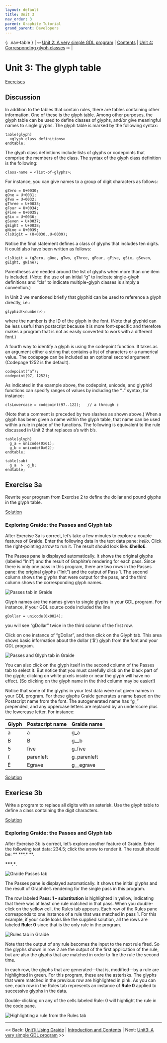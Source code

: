 ```yaml
---
layout: default
title: Unit 3
nav_order: 3
parent: Graphite Tutorial
grand_parent: Developers
---
```


{: .nav-table }
| &#x21E6; [Unit 2: A very simple GDL program](graide_tutorial2) | [Contents](../graide_tutorial) | [Unit 4: Corresponding glyph classes](graide_tutorial4) &#x21E8; |

# Unit 3: The glyph table

[Exercises](graide_tutorial3#exercise-3a)

## Discussion

In addition to the tables that contain rules, there are tables containing other information. One of these is the glyph table. Among other purposes, the glyph table can be used to define classes of glyphs, and/or give meaningful names to single glyphs. The glyph table is marked by the following syntax:

```
table(glyph)
  <glyph class definitions>
endtable;
```

The glyph class definitions include lists of glyphs or codepoints that comprise the members of the class. The syntax of the glyph class definition is the following:

```
class-name = <list-of-glyphs>;
```

For instance, you can give names to a group of digit characters as follows:

```
gZero = U+0030;
gOne = U+0031;
gTwo = U+0032;
gThree = U+0033;
gFour = U+0034;
gFive = U+0035;
gSix = U+0036;
gSeven = U+0037;
gEight = U+0038;
gNine = U+0039;
clsDigit = (U+0030..U+0039);
```

Notice the final statement defines a class of glyphs that includes ten digits. It could also have been written as follows:

```
clsDigit = (gZero, gOne, gTwo, gThree, gFour, gFive, gSix, gSeven, gEight, gNine);
```

Parentheses are needed around the list of glyphs when more than one item is included. (Note: the use of an initial “g” to indicate single-glyph definitions and “cls” to indicate multiple-glyph classes is simply a convention.)

In Unit 2 we mentioned briefly that glyphid can be used to reference a glyph directly, i.e.:

```
glyphid(<number>);
```

where the number is the ID of the glyph in the font. (Note that glyphid can be less useful than postscript because it is more font-specific and therefore makes a program that is not as easily converted to work with a different font.)

A fourth way to identify a glyph is using the codepoint function. It takes as an argument either a string that contains a list of characters or a numerical value. The codepage can be included as an optional second argument (Codepage 1252 is the default).

```
codepoint(“a”);
codepoint(97, 1252);
```

As indicated in the example above, the codepoint, unicode, and glyphid functions can specify ranges of values by including the “..” syntax, for instance:

```
clsLowercase = codepoint(97..122);   // a through z
```

(Note that a comment is preceded by two slashes as shown above.) When a glyph has been given a name within the glyph table, that name can be used within a rule in place of the functions. The following is equivalent to the rule discussed in Unit 2 that replaces a’s with b’s.

```
table(glyph)
  g_a = unicode(0x61);
  g_b = unicode(0x62);
endtable;

table(sub)
  g_a  >  g_b;
endtable;
```

## Exercise 3a

Rewrite your program from Exercise 2 to define the dollar and pound glyphs in the glyph table.

[Solution](graphite_tut_solutions#exercise-3a)

### Exploring Graide: the Passes and Glyph tab

After Exercise 3a is correct, let’s take a few minutes to explore a couple features of Graide. Enter the following data in the text data pane: $hello$. Click the right-pointing arrow to run it. The result should look like: **£hello£**.

The Passes pane is displayed automatically. It shows the original glyphs (labeled “Init”) and the result of Graphite’s rendering for each pass. Since there is only one pass in this program, there are two rows in the Passes pane: the original glyphs (“Init”) and the output of Pass 1. The second column shows the glyphs that were output for the pass, and the third column shows the corresponding glyph names.

![Passes tab in Graide](../assets/images/graide3_1_passesTestsTabs.png)

Glyph names are the names given to single glyphs in your GDL program. For instance, if your GDL source code included the line

```
gDollar = unicode(0x0024);
```

you will see “gDollar” twice in the third column of the first row.

Click on one instance of “gDollar”, and then click on the Glyph tab. This area shows basic information about the dollar (‘$’) glyph from the font and your GDL program.

![Passes and Glyph tab in Graide](../assets/images/graide3_2_passesGlyphTabs.png)

You can also click on the glyph itself in the second column of the Passes tab to select it. But notice that you must carefully click on the black part of the glyph; clicking on white pixels inside or near the glyph will have no effect. (So clicking on the glyph name in the third column may be easier!)

Notice that some of the glyphs in your test data were not given names in your GDL program. For these glyphs Graide generates a name based on the Postscript name from the font. The autogenerated name has “g_” prepended, and any uppercase letters are replaced by an underscore plus the lowercase letter. For instance:

| Glyph | Postscript name | Graide name |
|:------|:----------------|:------------|
| a     | a               | g_a         |
| B     | B               | g__b        |
| 5     | five            | g_five      |
| (     | parenleft       | g_parenleft |
| È     | Egrave          | g__egrave   |

[Solution](graphite_tut_solutions#exercise-3a)

## Exericse 3b

Write a program to replace all digits with an asterisk. Use the glyph table to define a class containing the digit characters.

[Solution](graphite_tut_solutions#exercise-3b)

### Exploring Graide: the Passes and Glyph tab

After Exercise 3b is correct, let’s explore another feature of Graide. Enter the following test data: 234.5; click the arrow to render it. The result should be: ** \*\*\*.\* **.

**\*\*\*.\***.


![Graide Passes tab](../assets/images/graide3_3_PassesTestsTab2.png)

The Passes pane is displayed automatically. It shows the initial glyphs and the result of Graphite’s rendering for the single pass in this program.

The row labeled **Pass: 1 – substitution** is highlighted in yellow, indicating that there was at least one rule matched in that pass. When you double-click on the yellow cell, the Rules tab appears. Each row of the Rules pane corresponds to one instance of a rule that was matched in pass 1. For this example, if your code looks like the supplied solution, all the rows are labeled **Rule: 0** since that is the only rule in the program.

![Rules tab in Graide](../assets/images/graide3_4_RulesTab.png)

Note that the output of any rule becomes the input to the next rule fired. So the glyphs shown in row 2 are the output of the first application of the rule, but are also the glyphs that are matched in order to fire the rule the second time.

In each row, the glyphs that are generated—that is, modified—by a rule are highlighted in green. For this program, these are the asterisks. The glyphs that were matched in the previous row are highlighted in pink. As you can see, each row in the Rules tab represents an instance of **Rule 0** applied to successive glyphs in the data.

Double-clicking on any of the cells labeled Rule: 0 will highlight the rule in the code pane.

![Highlighting a rule from the Rules tab](../assets/images/graide3_5_RulesHighlightRule.png)

-----

<< Back: [Unit1: Using Graide](graide_tutorial1) | [Introduction and Contents](../graide_tutorial) | Next: [Unit3: A very simple GDL program](graide_tutorial3) >>